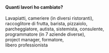 #### Quanti lavori ho cambiato?

Lavapiatti, cameriere (in diversi ristoranti),<br>
raccoglitore di frutta, barista, pizzaiolo,<br>
parcheggiatore, autista, sistemista, consulente,<br>
programmatore (in 7 aziende diverse),<br>
project manager, formatore,<br>
libero professionista


<aside class="notes">
</aside>
